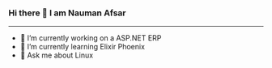 ### Hi there 👋 I am Nauman Afsar

---

<!--
**naumanafsar/naumanafsar** is a ✨ _special_ ✨ repository because its `README.md` (this file) appears on your GitHub profile.

Here are some ideas to get you started:
-->

- 🔭 I’m currently working on a ASP.NET ERP
- 🌱 I’m currently learning Elixir Phoenix
- 💬 Ask me about Linux
